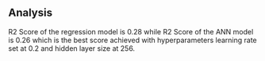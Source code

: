 ## Analysis

R2 Score of the regression model is 0.28 while R2 Score of the ANN model is 0.26 which is the best score achieved with hyperparameters learning rate set at 0.2 and hidden layer size at 256.
